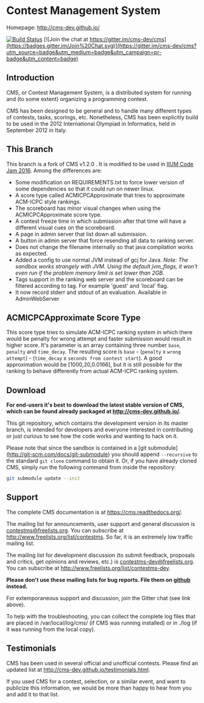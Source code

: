 Contest Management System
=========================

Homepage: <http://cms-dev.github.io/>

[![Build Status](https://travis-ci.org/cms-dev/cms.svg?branch=master)](https://travis-ci.org/cms-dev/cms)
[![Join the chat at https://gitter.im/cms-dev/cms](https://badges.gitter.im/Join%20Chat.svg)](https://gitter.im/cms-dev/cms?utm_source=badge&utm_medium=badge&utm_campaign=pr-badge&utm_content=badge)

Introduction
------------

CMS, or Contest Management System, is a distributed system for running
and (to some extent) organizing a programming contest.

CMS has been designed to be general and to handle many different types
of contests, tasks, scorings, etc. Nonetheless, CMS has been
explicitly build to be used in the 2012 International Olympiad in
Informatics, held in September 2012 in Italy.

This Branch
-----------

This branch is a fork of CMS v1.2.0 . It is modified to be used in
[IIUM Code Jam 2016](http://iiumicpcteam.com/2016/03/iium-code-jam-2016/).
Among the differences are:

- Some modification on REQUIREMENTS.txt to force lower version of some
  dependencies so that it could run on newer linux.
- A score type called ACMICPCApproximate that tries to approximate
  ACM-ICPC style rankings.
- The scoreboard has minor visual changes when using the
  ACMICPCApproximate score type.
- A contest freeze time in which submission after that time will have a
  different visual cues on the scoreboard.
- A page in admin server that list down all submission.
- A button in admin server that force resending all data to ranking
  server.
- Does not change the filename internally so that java compilation
  works as expected.
- Added a config to use normal JVM instead of gcj for Java.
  *Note: The sandbox works strangely with JVM. Using the default
  jvm_flags, it won't even run if the problem memory limit is set lower
  than 2GB.*
- Tags support in the ranking web server and the scoreboard can be filtered
  according to tag. For example 'guest' and 'local' flag.
- It now record stderr and stdout of an evaluation. Available in
  AdminWebServer

ACMICPCApproximate Score Type
-----------------------------

This score type tries to simulate ACM-ICPC ranking system in which there
would be penalty for wrong attempt and faster submission would result in
higher score. It's parameter is an array containing three number `base`,
`penalty` and `time_decay`. The resulting score is `base` - (`penalty`
x `wrong attempt`) - (`time_decay` x `seconds from contest start`).
A good approximation would be [1000,20,0.0166], but it is still possible
for the ranking to behave differently from actual ACM-ICPC ranking system.


Download
--------

**For end-users it's best to download the latest stable version of CMS,
which can be found already packaged at <http://cms-dev.github.io/>.**

This git repository, which contains the development version in its
master branch, is intended for developers and everyone interested in
contributing or just curious to see how the code works and wanting to
hack on it.

Please note that since the sandbox is contained in a [git submodule]
(http://git-scm.com/docs/git-submodule) you should append `--recursive`
to the standard `git clone` command to obtain it. Or, if you have
already cloned CMS, simply run the following command from inside the
repository:

```bash
git submodule update --init
```


Support
-------

The complete CMS documentation is at <https://cms.readthedocs.org/>.

The mailing list for announcements, user support and general discussion
is <contestms@freelists.org>. You can subscribe at
<http://www.freelists.org/list/contestms>. So far, it is an extremely
low traffic mailing list.

The mailing list for development discussion (to submit feedback,
proposals and critics, get opinions and reviews, etc.) is
<contestms-dev@freelists.org>. You can subscribe at
<http://www.freelists.org/list/contestms-dev>.

**Please don't use these mailing lists for bug reports. File them on
[github](https://github.com/cms-dev/cms/issues) instead.**

For extemporaneous support and discussion, join the Gitter chat (see
link above).

To help with the troubleshooting, you can collect the complete log
files that are placed in /var/local/log/cms/ (if CMS was running
installed) or in ./log (if it was running from the local copy).


Testimonials
------------

CMS has been used in several official and unofficial contests. Please
find an updated list at <http://cms-dev.github.io/testimonials.html>.

If you used CMS for a contest, selection, or a similar event, and want
to publicize this information, we would be more than happy to hear
from you and add it to that list.
